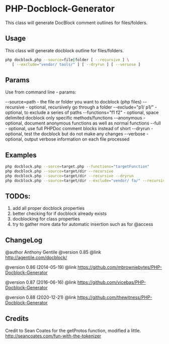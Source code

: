# PHP-Docblock-Generator

This class will generate DocBlock comment outlines for files/folders.

## Usage

This class will generate docblock outline for files/folders.

```sh
php docblock.php --source=file|folder [ --recursive ] \
   [ --exclude="vendor/ tools/" ] [ --dryrun ] [ --versose ]
```

## Params

Use from command line - params:

--source=path       - the file or folder you want to docblock (php files)
--recursive         - optional, recursively go through a folder
--exclude="p1/ p1/" - optional, to exclude a series of paths
--functions="f1 f2" - optional, space delimited docblock only specific methods/functions
--anonymous         - optional, document anonymous functions as well as normal functions
--full              - optional, use full PHPDoc comment blocks instead of short
--dryrun            - optional, test the docblock but do not make any changes
--verbose           - optional, output verbose information on each file processed

## Examples

```sh
php docblock.php --sorce=target.php --functions="targetFunction"
php docblock.php --source=target/dir --recursive
php docblock.php --source=target/dir --recursive --dryrun
php docblock.php --source=target/dir --exclude="vendor/ fa/" --recursive --dryrun
```

## TODOs:

 1. add all proper docblock properties
 2. better checking for if docblock already exists
 3. docblocking for class properties
 4. try to gather more data for automatic insertion such as for @access

## ChangeLog

@author    Anthony Gentile
@version   0.85
@link      http://agentile.com/docblock/

@version   0.86 (2014-05-19)
@link      https://github.com/mbrowniebytes/PHP-Docblock-Generator

@version   0.87 (2016-06-16)
@link      https://github.com/vicebas/PHP-Docblock-Generator

@version   0.88 (2020-12-21)
@link      https://github.com/thewitness/PHP-Docblock-Generator

## Credits

Credit to Sean Coates for the getProtos function, modified a little.
http://seancoates.com/fun-with-the-tokenizer 
